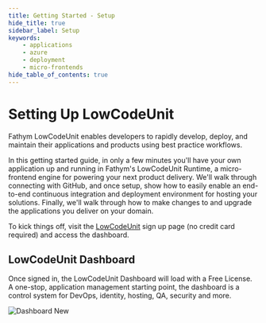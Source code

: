 ```yaml
---
title: Getting Started - Setup
hide_title: true
sidebar_label: Setup
keywords:
    - applications
    - azure
    - deployment
    - micro-frontends
hide_table_of_contents: true
---
```


# Setting Up LowCodeUnit

Fathym LowCodeUnit enables developers to rapidly develop, deploy, and maintain their applications and products using best practice workflows.

In this getting started guide, in only a few minutes you'll have your own application up and running in Fathym's LowCodeUnit Runtime, a micro-frontend engine for powering your next product delivery.  We'll walk through connecting with GitHub, and once setup, show how to easily enable an end-to-end continuous integration and deployment environment for hosting your solutions.  Finally, we'll walk through how to make changes to and upgrade the applications you deliver on your domain.  

To kick things off, visit the [LowCodeUnit](https://www.lowcodeunit.com/dashboard) sign up page (no credit card required) and access the dashboard.

## LowCodeUnit Dashboard

Once signed in, the LowCodeUnit Dashboard will load with a Free License.  A one-stop, application management starting point, the dashboard is a control system for DevOps, identity, hosting, QA, security and more.

![Dashboard New](/img/screenshots/dashboard-new.png)
